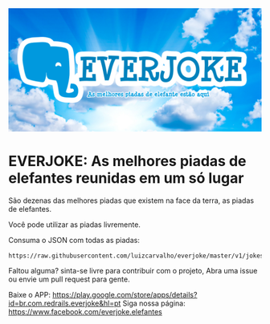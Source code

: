 <img src="assets/banner.png">

# EVERJOKE: As melhores piadas de elefantes reunidas em um só lugar


São dezenas das melhores piadas que existem na face da terra, as piadas de elefantes.

Você pode utilizar as piadas livremente.

Consuma o JSON com todas as piadas:

    https://raw.githubusercontent.com/luizcarvalho/everjoke/master/v1/jokes.json


Faltou alguma? sinta-se livre para contribuir com o projeto, Abra uma issue ou envie um pull request para gente.


Baixe o APP: https://play.google.com/store/apps/details?id=br.com.redrails.everjoke&hl=pt
Siga nossa página: https://www.facebook.com/everjoke.elefantes